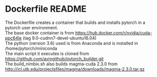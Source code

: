 # Dockerfile README
The Dockerfile creates a container that builds and installs pytorch in a pytorch user environment. <br>
The base docker container is from https://hub.docker.com/r/nvidia/cuda-ppc64le (tag 9.0-cudnn7-devel-ubuntu16.04) <br>
The python (version 3.6) used is from Anaconda and is installed in /home/pytorch/miniconda <br>
The main script it executes is cloned from https://github.com/avmgithub/pytorch_builder.git <br>
The build_nimbix.sh also builds magma-cuda 2.3.0 from http://icl.utk.edu/projectsfiles/magma/downloads/magma-2.3.0.tar.gz <br>
